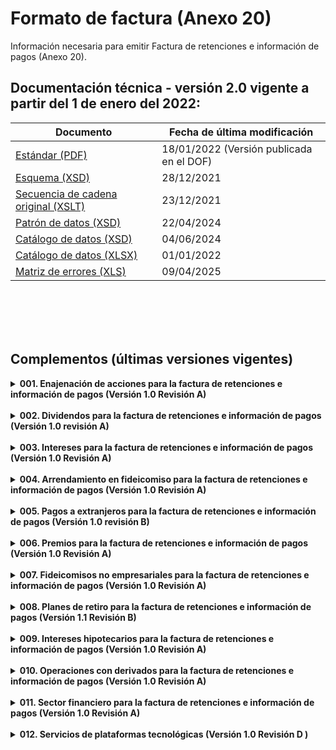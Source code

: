 # Formato de factura (Anexo 20)

 Información necesaria para emitir Factura de retenciones e información de pagos (Anexo 20).


## Documentación técnica - versión 2.0 vigente a partir del 1 de enero del 2022:

|Documento|Fecha de última modificación|
|---------|----------------------------|
|[Estándar (PDF)]() |18/01/2022 (Versión publicada en el DOF)|
|[Esquema (XSD)]() |28/12/2021|
|[Secuencia de cadena original (XSLT)]()|23/12/2021|
|[Patrón de datos (XSD)]()|22/04/2024​|
|[Catálogo de datos (XSD)]()|04/06/2024|
|[Catálogo de datos (XLSX)]()|01/01/2022|
|[Matriz de errores (XLS)]()|09/04/2025​|


</br></br>
</br></br>

## Complementos (últimas versiones vigentes)
[comment]: <> (1. Enajenación de acciones para la factura de retenciones e información de pagos)
<details>
    <summary><strong>001. Enajenación de acciones para la factura de retenciones e información de pagos (Versión 1.0 Revisión A)</strong></summary>
    <p>Complemento que se incorpora al Comprobante Fiscal Digital por Internet (CFDI) para expresar la enajenación de acciones u operaciones de valores (incluye ganancia o pérdida).</p>
    <ul>
        <li><a href="" target="_blank">Estándar</a></li>
        <li><a href="" target="_blank">Esquema</a></li>
        <li><a href="" target="_blank">Secuencia cadena original (XSLT)</a></li>
    </ul>
</details></br>

[comment]: <> (2. Dividendos para la factura de retenciones e información de pagos)
<details>
    <summary><strong>002. Dividendos para la factura de retenciones e información de pagos (Versión 1.0 revisión A)</strong></summary>
    <p>Complemento que se incorpora al Comprobante Fiscal Digital por Internet (CFDI) para expresar el total de ganancias y utilidades generadas por rendimientos en base a inversiones en instrumentos de inversión.</p>
    <ul>
        <li><a href="" target="_blank">Estándar</a></li>
        <li><a href="" target="_blank">Esquema</a></li>
        <li><a href="" target="_blank">Secuencia cadena original (XSLT)</a></li>
    </ul>
</details></br>

[comment]: <> (3. Intereses para la factura de retenciones e información de pagos)
<details>
    <summary><strong>003. Intereses para la factura de retenciones e información de pagos (Versión 1.0 Revisión A)</strong></summary>
    <p>Complemento que se incorpora al Comprobante Fiscal Digital por Internet (CFDI) para expresar los intereses obtenidos por rendimiento en inversiones.</p>
    <ul>        
        <li><a href="" target="_blank">Estándar</a></li>
        <li><a href="" target="_blank">Esquema (XSD)</a></li>
        <li><a href="" target="_blank">Secuencia cadena original (XSLT)</a></li>
    </ul>
</details></br>

[comment]: <> (4. Arrendamiento en fideicomiso para la factura de retenciones e información de pagos)
<details>
    <summary><strong>004. Arrendamiento en fideicomiso para la factura de retenciones e información de pagos (Versión 1.0 Revisión A)</strong></summary>
    <p>Complemento para incorporar la información que integra el certificado de destrucción de vehículos destruidos por los centros de destrucción autorizados por el SAT.</p>
    <ul>        
        <li><a href="" target="_blank">Estándar</a></li>
        <li><a href="" target="_blank">Esquema (XSD)</a></li>
        <li><a href="" target="_blank">Secuencia cadena original (XSLT)</a></li>
    </ul>
</details></br>

[comment]: <> (5. Pagos a extranjeros para la factura de retenciones e información de pagos)
<details>
    <summary><strong>005. Pagos a extranjeros para la factura de retenciones e información de pagos (Versión 1.0 revisión B)</strong></summary>
    <p>Complemento que se incorpora al Comprobante Fiscal Digital por Internet (CFDI) para expresar los pagos que se realizan a residentes en el extranjero.</p>
    <ul>        
        <li><a href="" target="_blank">Estándar</a></li>
        <li><a href="" target="_blank">Esquema (XSD)</a></li>
        <li><a href="" target="_blank">Secuencia cadena original (XSLT)</a></li>
    </ul>
</details></br>

[comment]: <> (6. Premios para la factura de retenciones e información de pagos)
<details>
    <summary><strong>006. Premios para la factura de retenciones e información de pagos (Versión 1.0 Revisión A)</strong></summary>
    <p>Complemento para identificar las operaciones de compra y venta de divisas que realizan los centros cambiarios y las casas de cambio; al hacer mención expresa de que los comprobantes se expiden por la compra, o bien, por la venta de divisas.</p>
    <ul>        
        <li><a href="" target="_blank">Estándar</a></li>
        <li><a href="" target="_blank">Esquema (XSD)</a></li>
        <li><a href="" target="_blank">Secuencia cadena original (XSLT)</a></li>
    </ul>
</details></br>

[comment]: <> (7. Fideicomisos no empresariales para la factura de retenciones e información de pagos)
<details>
    <summary><strong>007. Fideicomisos no empresariales para la factura de retenciones e información de pagos (Versión 1.0 Revisión A)</strong></summary>
    <p>Complemento que se incorpora al Comprobante Fiscal Digital por Internet (CFDI) para expresar la información sobre los fideicomisos que no realizan actividades empresariales.</p>
    <ul>        
        <li><a href="" target="_blank">Estándar</a></li>
        <li><a href="" target="_blank">Esquema (XSD)</a></li>
        <li><a href="" target="_blank">Secuencia cadena original (XSLT)</a></li>
    </ul>
</details></br>

[comment]: <> (8. Planes de retiro para la factura de retenciones e información de pagos)
<details>
    <summary><strong>008. Planes de retiro para la factura de retenciones e información de pagos (Versión 1.1 Revisión B)</strong></summary>
    <p>Complemento que se incorpora al Comprobante Fiscal Digital por Internet (CFDI) para expresar la información sobre los planes personales de retiro.</p>
    <ul>        
         <li><a href="" target="_blank">Estándar</a></li>
        <li><a href="" target="_blank">Esquema (XSD)</a></li>
        <li><a href="" target="_blank">Secuencia cadena original (XSLT)</a></li>
        <li><a href="" target="_blank">Catálogos</a></li>
        <li><a href="" target="_blank">Matriz de Errores</a></li>
        <li><a href="" target="_blank">Instructivo</a></li>
    </ul>
</details></br>

[comment]: <> (9. Intereses hipotecarios para la factura de retenciones e información de pagos)
<details>
    <summary><strong>009. Intereses hipotecarios para la factura de retenciones e información de pagos (Versión 1.0 Revisión A)</strong></summary>
    <p>Complemento que se incorpora al Comprobante Fiscal Digital por Internet (CFDI) para expresar la información sobre intereses reales deducibles por crédito hipotecarios.</p>
    <ul>        
        <li><a href="" target="_blank">Estándar</a></li>
        <li><a href="" target="_blank">Esquema (XSD)</a></li>
        <li><a href="" target="_blank">Secuencia cadena original (XSLT)</a></li>
    </ul>
</details></br>

[comment]: <> (10. Operaciones con derivados para la factura de retenciones e información de pagos)
<details>
    <summary><strong>010. Operaciones con derivados para la factura de retenciones e información de pagos (Versión 1.0 Revisión A)</strong></summary>
    <p>Complemento que se incorpora al Comprobante Fiscal Digital por Internet (CFDI) para incluir información de las operaciones financieras derivadas de capital.</p>
    <ul>        
        <li><a href="" target="_blank">Estándar</a></li>
        <li><a href="" target="_blank">Esquema (XSD)</a></li>
        <li><a href="" target="_blank">Secuencia cadena original (XSLT)</a></li>
    </ul>
</details></br>

[comment]: <> (11. Sector financiero para la factura de retenciones e información de pagos)
<details>
    <summary><strong>011. Sector financiero para la factura de retenciones e información de pagos (Versión 1.0 Revisión A)</strong></summary>
    <p>Complemento que se incorpora al Comprobante Fiscal Digital por Internet (CFDI) para uso exclusivo de las entidades integrantes del sistema financiero que actúen en su carácter de fiduciarias.</p>
    <ul>        
        <li><a href="" target="_blank">Estándar</a></li>
        <li><a href="" target="_blank">Esquema (XSD)</a></li>
        <li><a href="" target="_blank">Secuencia cadena original (XSLT)</a></li>
    </ul>
</details></br>

[comment]: <> (12. Servicios de plataformas tecnológicas)
<details>
    <summary><strong>012. Servicios de plataformas tecnológicas (Versión 1.0 Revisión D )</strong></summary>
    <p>Complemento para expresar la información sobre la enajenación de bienes y los servicios prestados por personas físicas o personas morales que utilicen plataformas tecnológicas.</p>
    <ul>        
        <li><a href="" target="_blank">Estándar</a></li>
        <li><a href="" target="_blank">Catálogos (XLS)</a></li>
        <li><a href="" target="_blank">Esquema (XSD)</a></li>
        <li><a href="" target="_blank">Secuencia cadena original (XSLT)</a></li>
        <li><a href="" target="_blank">Matriz de errores (XLS)</a></li>
        <li><a href="" target="_blank">Esquema de catálogos (XSD)</a></li>
        <li><a href="" target="_blank">Guía de llenado (PDF)</a></li>
    </ul>
</details></br>